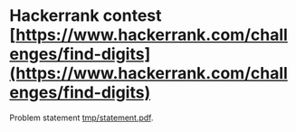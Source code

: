# Hackerrank contest [https://www.hackerrank.com/challenges/find-digits](https://www.hackerrank.com/challenges/find-digits)

Problem statement [tmp/statement.pdf](tmp/statement.pdf).

